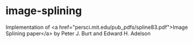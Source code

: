 image-splining
==============

Implementation of &lt;a href="persci.mit.edu/pub_pdfs/spline83.pdf">Image Splining paper&lt;/a> by Peter J. Burt and Edward H. Adelson 
